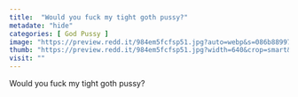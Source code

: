 ```yaml
---
title:  "Would you fuck my tight goth pussy?"
metadate: "hide"
categories: [ God Pussy ]
image: "https://preview.redd.it/984em5fcfsp51.jpg?auto=webp&s=086b889970d0ef65fa1cfc1431e4dc22346e49ea"
thumb: "https://preview.redd.it/984em5fcfsp51.jpg?width=640&crop=smart&auto=webp&s=883bf689aa238e8d18aa8a667f86569a18889d59"
visit: ""
---
```

Would you fuck my tight goth pussy?
